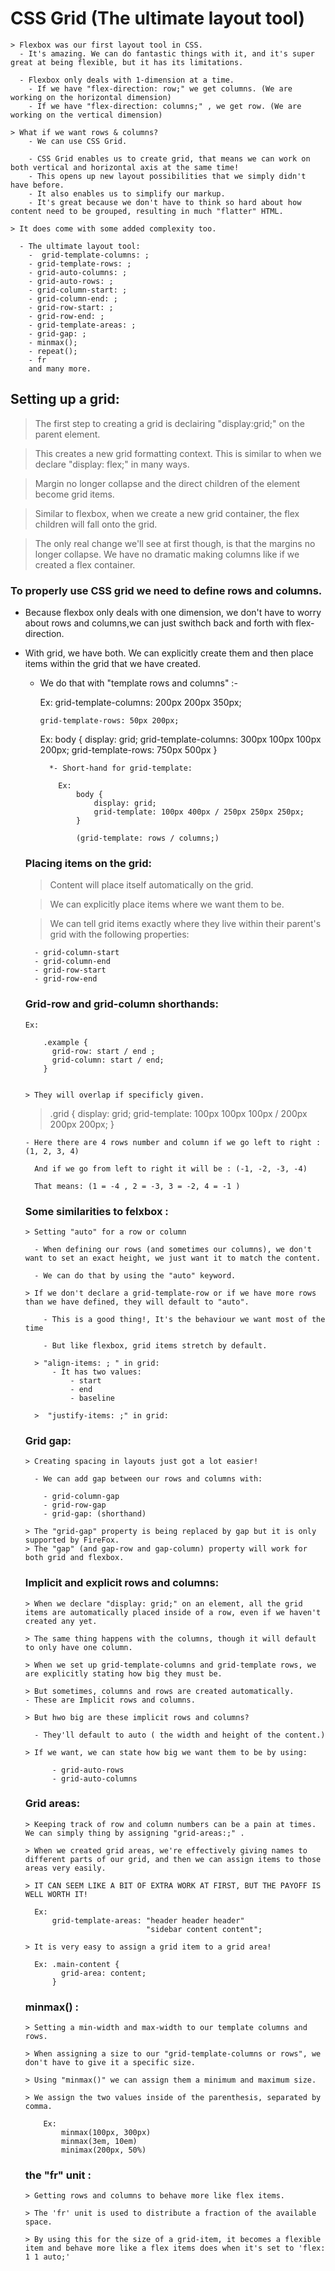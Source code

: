 # CSS Grid (The ultimate layout tool)

    > Flexbox was our first layout tool in CSS.
      - It's amazing. We can do fantastic things with it, and it's super great at being flexible, but it has its limitations.

      - Flexbox only deals with 1-dimension at a time.
        - If we have "flex-direction: row;" we get columns. (We are working on the horizontal dimension)
        - If we have "flex-direction: columns;" , we get row. (We are working on the vertical dimension)

    > What if we want rows & columns?
        - We can use CSS Grid.

        - CSS Grid enables us to create grid, that means we can work on both vertical and horizontal axis at the same time!
        - This opens up new layout possibilities that we simply didn't have before.
        - It also enables us to simplify our markup.
        - It's great because we don't have to think so hard about how content need to be grouped, resulting in much "flatter" HTML.

    > It does come with some added complexity too.
    
      - The ultimate layout tool:
        -  grid-template-columns: ;
        - grid-template-rows: ;
        - grid-auto-columns: ;
        - grid-auto-rows: ;
        - grid-column-start: ;
        - grid-column-end: ;
        - grid-row-start: ;
        - grid-row-end: ;
        - grid-template-areas: ;
        - grid-gap: ;
        - minmax();
        - repeat();
        - fr
        and many more.


## Setting up a grid:

  > The first step to creating a grid is declairing "display:grid;" on the parent element.

  > This creates a new grid formatting context. This is similar to when we declare "display: flex;" in many ways.

  > Margin no longer collapse and the direct children of the element become grid items.

  > Similar to flexbox, when we create a new grid container, the flex children will fall onto the grid.

  > The only real change we'll see at first though, is that the margins no longer collapse. We have no dramatic making columns like if we created a flex container.

  
### To properly use CSS grid we need to define rows and columns.

  - Because flexbox only deals with one dimension, we don't have to worry about rows and columns,we can just swithch back and forth with flex-direction.
  - With grid, we have both. We can explicitly create them and then place items within the grid that we have created.

    - We do that with "template rows and columns" :-

      Ex: 
          grid-template-columns: 200px 200px 350px;

          grid-template-rows: 50px 200px;

        Ex: 
            body {
                display: grid;
                grid-template-columns: 300px 100px 100px 200px;
                grid-template-rows: 750px 500px
            }


            *- Short-hand for grid-template:

              Ex:
                  body {
                      display: grid;
                      grid-template: 100px 400px / 250px 250px 250px;
                  }

                  (grid-template: rows / columns;)

    ### Placing items on the grid:

      > Content will place itself automatically on the grid.
      
      > We can explicitly place items where we want them to be.

      > We can tell grid items exactly where they live within their parent's grid with the following properties:

          - grid-column-start
          - grid-column-end
          - grid-row-start
          - grid-row-end

        
    ### Grid-row and grid-column shorthands:

        Ex:

            .example {
              grid-row: start / end ;
              grid-column: start / end;
            }

          
        > They will overlap if specificly given.

      > .grid {
          display: grid;
          grid-template: 100px 100px 100px / 200px 200px 200px;
        }

        - Here there are 4 rows number and column if we go left to right : (1, 2, 3, 4)
          
          And if we go from left to right it will be : (-1, -2, -3, -4)

          That means: (1 = -4 , 2 = -3, 3 = -2, 4 = -1 )


    ### Some similarities to felxbox :

        > Setting "auto" for a row or column

          - When defining our rows (and sometimes our columns), we don't want to set an exact height, we just want it to match the content.

          - We can do that by using the "auto" keyword.

        > If we don't declare a grid-template-row or if we have more rows than we have defined, they will default to "auto".

            - This is a good thing!, It's the behaviour we want most of the time 

            - But like flexbox, grid items stretch by default.

          > "align-items: ; " in grid:
              - It has two values:
                  - start
                  - end
                  - baseline

          >  "justify-items: ;" in grid:
          

    ### Grid gap:

        > Creating spacing in layouts just got a lot easier!

          - We can add gap between our rows and columns with:

            - grid-column-gap
            - grid-row-gap
            - grid-gap: (shorthand)

        > The "grid-gap" property is being replaced by gap but it is only supported by FireFox.
        > The "gap" (and gap-row and gap-column) property will work for both grid and flexbox.

    ### Implicit and explicit rows and columns:

        > When we declare "display: grid;" on an element, all the grid items are automatically placed inside of a row, even if we haven't created any yet.

        > The same thing happens with the columns, though it will default to only have one column.

        > When we set up grid-template-columns and grid-template rows, we are explicitly stating how big they must be.

        > But sometimes, columns and rows are created automatically.
        - These are Implicit rows and columns.

        > But hwo big are these implicit rows and columns?

          - They'll default to auto ( the width and height of the content.)

        > If we want, we can state how big we want them to be by using:

              - grid-auto-rows
              - grid-auto-columns 

    ### Grid areas:

        > Keeping track of row and column numbers can be a pain at times. We can simply thing by assigning "grid-areas:;" .

        > When we created grid areas, we're effectively giving names to different parts of our grid, and then we can assign items to those areas very easily.

        > IT CAN SEEM LIKE A BIT OF EXTRA WORK AT FIRST, BUT THE PAYOFF IS WELL WORTH IT!

          Ex:
              grid-template-areas: "header header header"
                                   "sidebar content content";

        > It is very easy to assign a grid item to a grid area!

          Ex: .main-content {
                grid-area: content;
              }

    ### minmax() :

        > Setting a min-width and max-width to our template columns and rows.
        
        > When assigning a size to our "grid-template-columns or rows", we don't have to give it a specific size.

        > Using "minmax()" we can assign them a minimum and maximum size.

        > We assign the two values inside of the parenthesis, separated by comma.

            Ex:
                minmax(100px, 300px)
                minmax(3em, 10em)
                minimax(200px, 50%)

    
    ### the "fr" unit :

        > Getting rows and columns to behave more like flex items.

        > The 'fr' unit is used to distribute a fraction of the available space.

        > By using this for the size of a grid-item, it becomes a flexible item and behave more like a flex items does when it's set to 'flex: 1 1 auto;'



